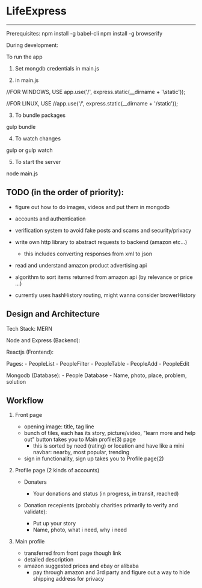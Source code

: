 # LifeExpress
--------------------------------

Prerequisites:
npm install -g babel-cli
npm install -g browserify

During development:

To run the app

1) Set mongdb credentials in main.js

2) in main.js

//FOR WINDOWS, USE 
app.use('/', express.static(__dirname + '\\static'));

//FOR LINUX, USE
//app.use('/', express.static(__dirname + '/static'));

3) To bundle packages

gulp bundle

4) To watch changes

gulp or gulp watch

5) To start the server

node main.js


TODO (in the order of priority):
---------------------------------

- figure out how to do images, videos and put them in mongodb

- accounts and authentication

- verification system to avoid fake posts and scams and security/privacy

- write own http library to abstract requests to backend (amazon etc...)
	- this includes converting responses from xml to json

- read and understand amazon product advertising api

- algorithm to sort items returned from amazon api (by relevance or price ...)

- currently uses hashHistory routing, might wanna consider browerHistory


Design and Architecture
--------------------------------

Tech Stack: MERN


Node and Express (Backend):



Reactjs (Frontend):

Pages:
	- PeopleList
		- PeopleFilter
		- PeopleTable
		- PeopleAdd
	- PeopleEdit



Mongodb (Database):
	- People Database
		- Name, photo, place, problem, solution


Workflow
--------------

1. Front page
	- opening image: title, tag line
	- bunch of tiles, each has its story, picture/video, "learn more and help out" button takes you to Main profile(3) page
		- this is sorted by need (rating) or location and have like a mini navbar: nearby, most popular, trending
	- sign in functionality, sign up takes you to Profile page(2)

2. Profile page (2 kinds of accounts)
	- Donaters
		- Your donations and status (in progress, in transit, reached)

	- Donation recepients (probably charities primarily to verify and validate):
		- Put up your story
		- Name, photo, what i need, why i need
	


3. Main profile
	- transferred from front page though link
	- detailed description
	- amazon suggested prices and ebay or alibaba
		- pay through amazon and 3rd party and figure out a way to hide shipping address for privacy
		



